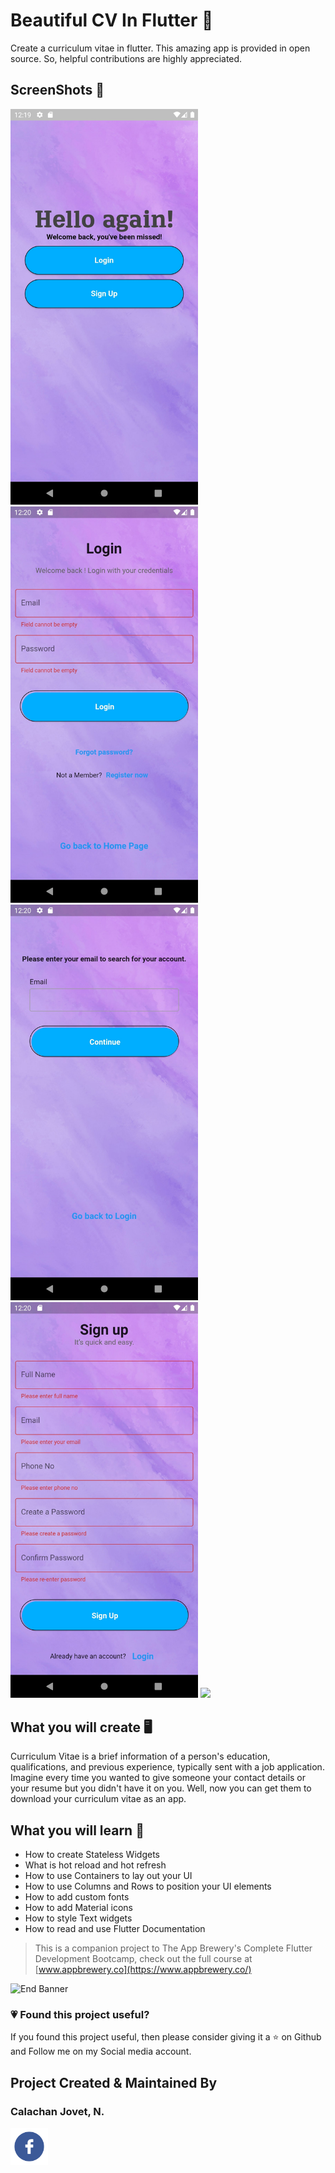 # Beautiful CV In Flutter 💖
Create a curriculum vitae in flutter.
This amazing app is provided in open source. So, helpful contributions are highly appreciated.

## ScreenShots 📱
<img src="images/homepage.jpg"  width="300"/>  <img src="images/loginpage.jpg" width="300"/>  <img src="images/forgotPWpage.jpg" width="300"/>  <img src="images/signuppage.jpg" width="300"/> <img src="images/cv.jpg" width="300"/> 


## What you will create 🖥️

Curriculum Vitae is a brief information of a person's education, qualifications, and previous experience, typically sent with a job application. Imagine every time you wanted to give someone your contact details or your resume but you didn't have it on you. Well, now you can get them to download your curriculum vitae as an app.

## What you will learn 📖

* How to create Stateless Widgets
* What is hot reload and hot refresh
* How to use Containers to lay out your UI
* How to use Columns and Rows to position your UI elements
* How to add custom fonts
* How to add Material icons
* How to style Text widgets
* How to read and use Flutter Documentation

>This is a companion project to The App Brewery's Complete Flutter Development Bootcamp, check out the full course at [www.appbrewery.co](https://www.appbrewery.co/)

![End Banner](https://github.com/londonappbrewery/Images/blob/master/readme-end-banner.png)

### 💗 Found this project useful?
If you found this project useful, then please consider giving it a :star: on Github and Follow me on my Social media account.
## Project Created & Maintained By
### Calachan Jovet, N.
<a href="https://www.facebook.com/vetjogwapo/"><img src="https://raw.githubusercontent.com/aritraroy/social-icons/master/facebook-icon.png" width="60"></a>
